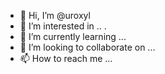 - 👋 Hi, I’m @uroxyl
- 👀 I’m interested in .. .
- 🌱 I’m currently learning ...
- 💞️ I’m looking to collaborate on ...
- 📫 How to reach me ...

<!---
uroxyl/uroxyl is a ✨ special ✨ repository because its `README.md` (this file) appears on your GitHub profile.
You can click the Preview link to take a look at your changes.
--->
